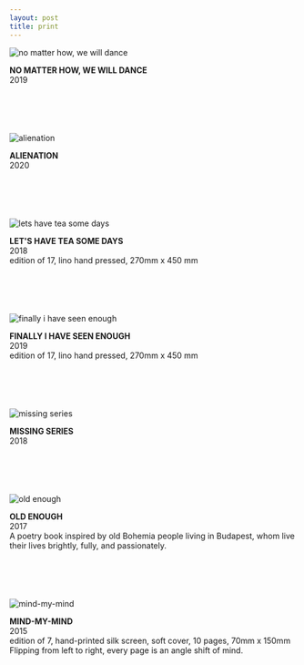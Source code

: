 ```yaml
---
layout: post
title: print
---
```


![no matter how, we will dance](./assets/images/print/print001.jpg)

**NO MATTER HOW, WE WILL DANCE**  
2019
<br>
<br>
<br>
<br>
<br>
<br>
![alienation](./assets/images/print/print002.jpg)

**ALIENATION**  
2020
<br>
<br>
<br>
<br>
<br>
<br>
![lets have tea some days](./assets/images/print/print003.jpg)

**LET'S HAVE TEA SOME DAYS**  
2018  
edition of 17, lino hand pressed, 270mm x 450 mm
<br>
<br>
<br>
<br>
<br>
<br>
![finally i have seen enough](./assets/images/print/print004.jpg)

**FINALLY I HAVE SEEN ENOUGH**  
2019  
edition of 17, lino hand pressed, 270mm x 450 mm
<br>
<br>
<br>
<br>
<br>
<br>
![missing series](./assets/images/print/print005.jpg)

**MISSING SERIES**  
2018
<br>
<br>
<br>
<br>
<br>
<br>
![old enough](./assets/images/print/print006.jpg)

**OLD ENOUGH**  
2017  
A poetry book inspired by old Bohemia people living in Budapest, whom live their lives brightly, fully, and passionately.
<br>
<br>
<br>
<br>
<br>
<br>
![mind-my-mind](./assets/images/print/print007.jpg)

**MIND-MY-MIND**  
2015  
edition of 7, hand-printed silk screen, soft cover, 10 pages, 70mm x 150mm  
Flipping from left to right, every page is an angle shift of mind.
